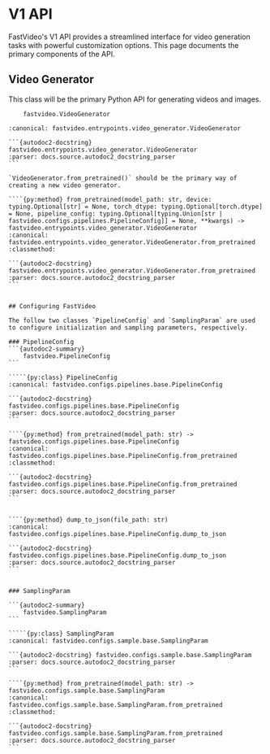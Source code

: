 # V1 API

FastVideo's V1 API provides a streamlined interface for video generation tasks with powerful customization options. This page documents the primary components of the API.

## Video Generator

This class will be the primary Python API for generating videos and images.

```{autodoc2-summary}
    fastvideo.VideoGenerator
```

`````{py:class} VideoGenerator(fastvideo_args: fastvideo.fastvideo_args.FastVideoArgs, executor_class: type[fastvideo.worker.executor.Executor], log_stats: bool)
:canonical: fastvideo.entrypoints.video_generator.VideoGenerator

```{autodoc2-docstring} fastvideo.entrypoints.video_generator.VideoGenerator
:parser: docs.source.autodoc2_docstring_parser
```

`VideoGenerator.from_pretrained()` should be the primary way of creating a new video generator.

````{py:method} from_pretrained(model_path: str, device: typing.Optional[str] = None, torch_dtype: typing.Optional[torch.dtype] = None, pipeline_config: typing.Optional[typing.Union[str | fastvideo.configs.pipelines.PipelineConfig]] = None, **kwargs) -> fastvideo.entrypoints.video_generator.VideoGenerator
:canonical: fastvideo.entrypoints.video_generator.VideoGenerator.from_pretrained
:classmethod:

```{autodoc2-docstring} fastvideo.entrypoints.video_generator.VideoGenerator.from_pretrained
:parser: docs.source.autodoc2_docstring_parser
```


## Configuring FastVideo

The follow two classes `PipelineConfig` and `SamplingParam` are used to configure initialization and sampling parameters, respectively.

### PipelineConfig
```{autodoc2-summary}
    fastvideo.PipelineConfig
```

`````{py:class} PipelineConfig
:canonical: fastvideo.configs.pipelines.base.PipelineConfig

```{autodoc2-docstring} fastvideo.configs.pipelines.base.PipelineConfig
:parser: docs.source.autodoc2_docstring_parser
```

````{py:method} from_pretrained(model_path: str) -> fastvideo.configs.pipelines.base.PipelineConfig
:canonical: fastvideo.configs.pipelines.base.PipelineConfig.from_pretrained
:classmethod:

```{autodoc2-docstring} fastvideo.configs.pipelines.base.PipelineConfig.from_pretrained
:parser: docs.source.autodoc2_docstring_parser
```


````{py:method} dump_to_json(file_path: str)
:canonical: fastvideo.configs.pipelines.base.PipelineConfig.dump_to_json

```{autodoc2-docstring} fastvideo.configs.pipelines.base.PipelineConfig.dump_to_json
:parser: docs.source.autodoc2_docstring_parser
```


### SamplingParam

```{autodoc2-summary}
    fastvideo.SamplingParam
```

`````{py:class} SamplingParam
:canonical: fastvideo.configs.sample.base.SamplingParam

```{autodoc2-docstring} fastvideo.configs.sample.base.SamplingParam
:parser: docs.source.autodoc2_docstring_parser
```

````{py:method} from_pretrained(model_path: str) -> fastvideo.configs.sample.base.SamplingParam
:canonical: fastvideo.configs.sample.base.SamplingParam.from_pretrained
:classmethod:

```{autodoc2-docstring} fastvideo.configs.sample.base.SamplingParam.from_pretrained
:parser: docs.source.autodoc2_docstring_parser
```
